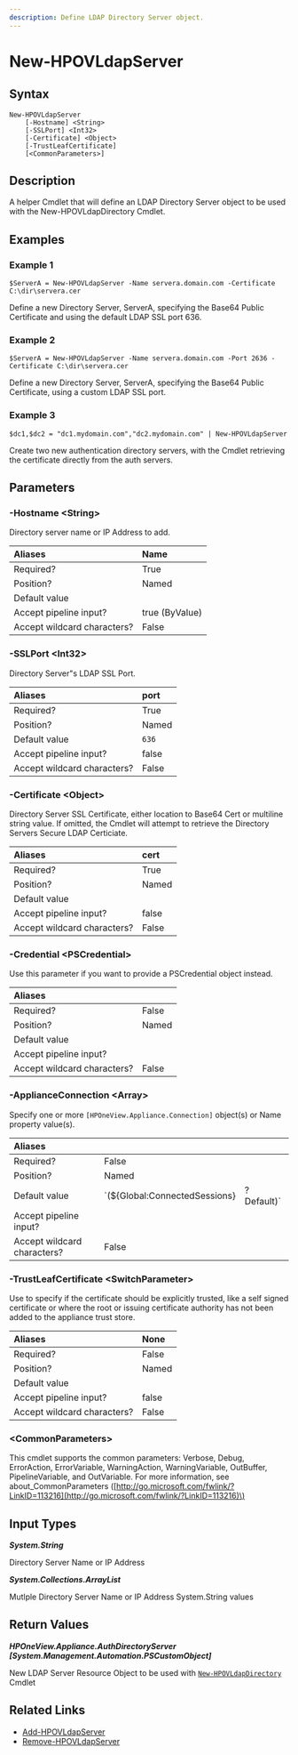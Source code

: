```yaml
---
description: Define LDAP Directory Server object.
---
```


# New-HPOVLdapServer

## Syntax

```text
New-HPOVLdapServer
    [-Hostname] <String>
    [-SSLPort] <Int32>
    [-Certificate] <Object>
    [-TrustLeafCertificate]
    [<CommonParameters>]
```

## Description

A helper Cmdlet that will define an LDAP Directory Server object to be used with the New-HPOVLdapDirectory Cmdlet.

## Examples

### Example 1

```text
$ServerA = New-HPOVLdapServer -Name servera.domain.com -Certificate C:\dir\servera.cer
```

Define a new Directory Server, ServerA, specifying the Base64 Public Certificate and using the default LDAP SSL port 636.

### Example 2

```text
$ServerA = New-HPOVLdapServer -Name servera.domain.com -Port 2636 -Certificate C:\dir\servera.cer
```

Define a new Directory Server, ServerA, specifying the Base64 Public Certificate, using a custom LDAP SSL port.

### Example 3

```text
$dc1,$dc2 = "dc1.mydomain.com","dc2.mydomain.com" | New-HPOVLdapServer
```

Create two new authentication directory servers, with the Cmdlet retrieving the certificate directly from the auth servers.

## Parameters

### -Hostname &lt;String&gt;

Directory server name or IP Address to add.

| Aliases | Name |
| :--- | :--- |
| Required? | True |
| Position? | Named |
| Default value |  |
| Accept pipeline input? | true \(ByValue\) |
| Accept wildcard characters? | False |

### -SSLPort &lt;Int32&gt;

Directory Server"s LDAP SSL Port.

| Aliases | port |
| :--- | :--- |
| Required? | True |
| Position? | Named |
| Default value | `636` |
| Accept pipeline input? | false |
| Accept wildcard characters? | False |

### -Certificate &lt;Object&gt;

Directory Server SSL Certificate, either location to Base64 Cert or multiline string value. If omitted, the Cmdlet will attempt to retrieve the Directory Servers Secure LDAP Certiciate.

| Aliases | cert |
| :--- | :--- |
| Required? | True |
| Position? | Named |
| Default value |  |
| Accept pipeline input? | false |
| Accept wildcard characters? | False |

### -Credential &lt;PSCredential&gt;

Use this parameter if you want to provide a PSCredential object instead.

| Aliases |  |
| :--- | :--- |
| Required? | False |
| Position? | Named |
| Default value |  |
| Accept pipeline input? |  |
| Accept wildcard characters? | False |

### -ApplianceConnection &lt;Array&gt;

Specify one or more `[HPOneView.Appliance.Connection]` object\(s\) or Name property value\(s\).

| Aliases |  |  |
| :--- | :--- | :--- |
| Required? | False |  |
| Position? | Named |  |
| Default value | \`\(${Global:ConnectedSessions} | ? Default\)\` |
| Accept pipeline input? |  |  |
| Accept wildcard characters? | False |  |

### -TrustLeafCertificate &lt;SwitchParameter&gt;

Use to specify if the certificate should be explicitly trusted, like a self signed certificate or where the root or issuing certificate authority has not been added to the appliance trust store.

| Aliases | None |
| :--- | :--- |
| Required? | False |
| Position? | Named |
| Default value |  |
| Accept pipeline input? | false |
| Accept wildcard characters? | False |

### &lt;CommonParameters&gt;

This cmdlet supports the common parameters: Verbose, Debug, ErrorAction, ErrorVariable, WarningAction, WarningVariable, OutBuffer, PipelineVariable, and OutVariable. For more information, see about\_CommonParameters \([http://go.microsoft.com/fwlink/?LinkID=113216](http://go.microsoft.com/fwlink/?LinkID=113216)\)

## Input Types

_**System.String**_

Directory Server Name or IP Address

_**System.Collections.ArrayList**_

Mutlple Directory Server Name or IP Address System.String values

## Return Values

_**HPOneView.Appliance.AuthDirectoryServer \[System.Management.Automation.PSCustomObject\]**_

New LDAP Server Resource Object to be used with [`New-HPOVLdapDirectory`](new-hpovldapdirectory.md) Cmdlet

## Related Links

* [Add-HPOVLdapServer](add-hpovldapserver.md)
* [Remove-HPOVLdapServer](remove-hpovldapserver.md)

